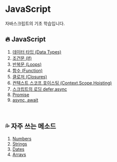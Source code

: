 # JavaScript

자바스크립트의 기초 학습입니다.
<br>

## :fire: JavaScript 

1. [데이터 타입 (Data Types)](https://github.com/yonghap/JavaScript/blob/main/posts/basics/datatype.md)
2. [조건문 (If)](https://github.com/yonghap/JavaScript/blob/main/posts/basics/if.md)
3. [반복문 (Loops)](https://github.com/yonghap/JavaScript/blob/main/posts/basics/loops.md)
4. [함수 (Function)](https://github.com/yonghap/JavaScript/blob/main/posts/basics/function.md)
5. [클로저 (Closures)](https://github.com/yonghap/JavaScript/blob/main/posts/basics/closures.md)
6. [컨텍스트,스코프,호이스팅 (Context,Scope,Hoisting)](https://github.com/yonghap/JavaScript/blob/main/posts/basics/context.md)
7. [스크립트의 로딩 defer,async](https://github.com/yonghap/JavaScript/blob/main/posts/basics/deferasync.md)
8. [Promise](https://github.com/yonghap/JavaScript/blob/main/posts/basics/promise.md)
9. [async, await](https://github.com/yonghap/JavaScript/blob/main/posts/basics/asyncawait.md)


<br>

## :sweat_drops: 자주 쓰는 메소드

1. [Numbers](https://github.com/yonghap/JavaScript/blob/main/posts/method/01.numbers.md)
2. [Strings](https://github.com/yonghap/JavaScript/blob/main/posts/method/02.strings.md)
3. [Dates](https://github.com/yonghap/JavaScript/blob/main/posts/method/03.dates.md)
4. [Arrays](https://github.com/yonghap/JavaScript/blob/main/posts/method/04.arrays.md)
